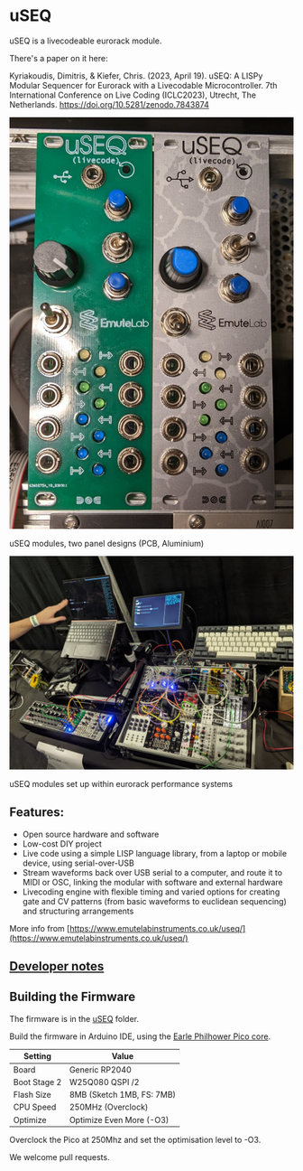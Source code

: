 # uSEQ

uSEQ is a livecodeable eurorack module.

There's a paper on it here: 

Kyriakoudis, Dimitris, & Kiefer, Chris. (2023, April 19). uSEQ: A LISPy Modular Sequencer for Eurorack with a Livecodable Microcontroller. 7th International Conference on Live Coding (ICLC2023), Utrecht, The Netherlands. https://doi.org/10.5281/zenodo.7843874

![uSEQ Modules](./docs/img/useqModules.jpg)

uSEQ modules, two panel designs (PCB, Aluminium)

![uSEQ In Use](./docs/img/useqSystem.jpg)

uSEQ modules set up within eurorack performance systems


## Features:

* Open source hardware and software
* Low-cost DIY project
* Live code using a simple LISP language library, from a laptop or mobile device, using serial-over-USB
* Stream waveforms back over USB serial to a computer, and route it to MIDI or OSC, linking the modular with software and external hardware
* Livecoding engine with flexible timing and varied options for creating gate and CV patterns (from basic waveforms to euclidean sequencing) and structuring arrangements


More info from [https://www.emutelabinstruments.co.uk/useq/](https://www.emutelabinstruments.co.uk/useq/)

## [Developer notes](docs/dev.md)
## Building the Firmware

The firmware is in the [uSEQ](./uSEQ/) folder.

Build the firmware in Arduino IDE, using the [Earle Philhower Pico core](https://github.com/earlephilhower/arduino-pico).

| Setting  | Value |
| ------------- | ------------- |
| Board  | Generic RP2040  |
| Boot Stage 2  | W25Q080 QSPI /2  |
| Flash Size | 8MB (Sketch 1MB, FS: 7MB) |
| CPU Speed | 250MHz (Overclock) |
| Optimize | Optimize Even More (-O3) |

Overclock the Pico at 250Mhz and set the optimisation level to -O3.

We welcome pull requests.
